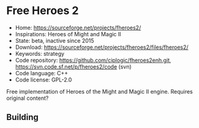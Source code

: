 # Free Heroes 2

- Home: https://sourceforge.net/projects/fheroes2/
- Inspirations: Heroes of Might and Magic II
- State: beta, inactive since 2015
- Download: https://sourceforge.net/projects/fheroes2/files/fheroes2/
- Keywords: strategy
- Code repository: https://github.com/ciplogic/fheroes2enh.git, https://svn.code.sf.net/p/fheroes2/code (svn)
- Code language: C++
- Code license: GPL-2.0

Free implementation of Heroes of the Might and Magic II engine.
Requires original content?

## Building
